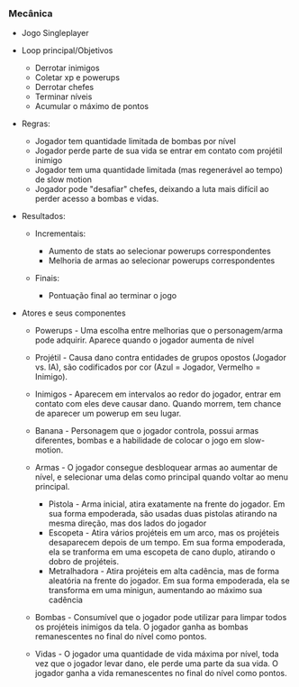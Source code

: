 ### Mecânica

- Jogo Singleplayer
    
- Loop principal/Objetivos
    
    - Derrotar inimigos
    - Coletar xp e powerups
    - Derrotar chefes
    - Terminar níveis
    - Acumular o máximo de pontos
    
    

- Regras: 
    
        
    - Jogador tem quantidade limitada de bombas por nível
    - Jogador perde parte de sua vida se entrar em contato com projétil inimigo
    - Jogador tem uma quantidade limitada (mas regenerável ao tempo) de slow motion
    - Jogador pode "desafiar" chefes, deixando a luta mais difícil ao perder acesso a bombas e vidas.
    
    
- Resultados:
    
    - Incrementais:
        
        - Aumento de stats ao selecionar powerups correspondentes
        - Melhoria de armas ao selecionar powerups correspondentes
            
        
    - Finais:
        
      - Pontuação final ao terminar o jogo
        
        
    
    
- Atores e seus componentes
    
  - Powerups - Uma escolha entre melhorias que o personagem/arma pode adquirir. Aparece quando o jogador aumenta de nível 
  - Projétil - Causa dano contra entidades de grupos opostos (Jogador vs. IA), são codificados por cor (Azul = Jogador, Vermelho = Inimigo).
  - Inimigos - Aparecem em intervalos ao redor do jogador, entrar em contato com eles deve causar dano. Quando morrem, tem chance de aparecer um powerup em seu lugar.
  - Banana - Personagem que o jogador controla, possui armas diferentes, bombas e a habilidade de colocar o jogo em slow-motion.
  - Armas - O jogador consegue desbloquear armas ao aumentar de nível, e selecionar uma delas como principal quando voltar ao menu principal.
        
    - Pistola - Arma inicial, atira exatamente na frente do jogador. Em sua forma empoderada, são usadas duas pistolas atirando na mesma direção, mas dos lados do jogador
    - Escopeta - Atira vários projéteis em um arco, mas os projéteis desaparecem depois de um tempo. Em sua forma empoderada, ela se tranforma em uma escopeta de cano duplo, atirando o dobro de projéteis.
    - Metralhadora - Atira projéteis em alta cadência, mas de forma aleatória na frente do jogador. Em sua forma empoderada, ela se transforma em uma minigun, aumentando ao máximo sua cadência
        
  - Bombas - Consumível que o jogador pode utilizar para limpar todos os projéteis inimigos da tela. O jogador ganha as bombas remanescentes no final do nível como pontos.
  - Vidas - O jogador uma quantidade de vida máxima por nível, toda vez que o jogador levar dano, ele perde uma parte da sua vida. O jogador ganha a vida remanescentes no final do nível como pontos.
    
